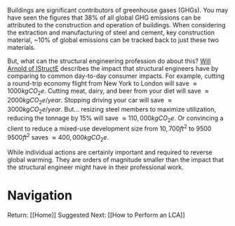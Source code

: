 Buildings are significant contributors of greenhouse gases (GHGs). You may have seen the figures that 38% of all global GHG emissions can be attributed to the construction and operation of buildings. When considering the extraction and manufacturing of steel and cement, key construction material, ~10% of global emissions can be tracked back to just these two materials.

But, what can the structural engineering profession do about this? [Will Arnold of IStructE](https://doi.org/10.56330/SDZM2461) describes the impact that structural engineers have by comparing to common day-to-day consumer impacts. For example, cutting a round-trip economy flight from New York to London will save $\approx 1000 kgCO_2 e$. Cutting meat, dairy, and beer from your diet will save $\approx 2000 kgCO_2 e/year$. Stopping driving your car will save $\approx 3000 kgCO_2 e/year$. But... resizing steel members to maximize utilization, reducing the tonnage by 15% will save $\approx 110,000 kgCO_2 e$. Or convincing a client to reduce a mixed-use development size from $10,700 ft^2$ to 9500 $9500 ft^2$ saves $\approx 400,000 kgCO_2 e$.

While individual actions are certainly important and required to reverse global warming. They are orders of magnitude smaller than the impact that the structural engineer might have in their professional work.

# Navigation
Return: [[Home]]
Suggested Next: [[How to Perform an LCA]]